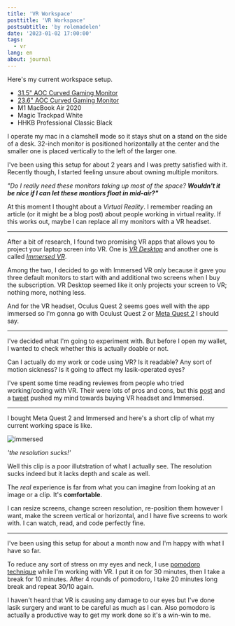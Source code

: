 ```yaml
---
title: 'VR Workspace'
posttitle: 'VR Workspace'
postsubtitle: 'by rolemadelen'
date: '2023-01-02 17:00:00'
tags:
  - vr
lang: en
about: journal
---
```


Here's my current workspace setup.

- [31.5" AOC Curved Gaming Monitor](https://www.amazon.co.jp/-/en/gp/product/B07KSNSFLB/ref=ppx_yo_dt_b_search_asin_title?ie=UTF8&psc=1)
- [23.6" AOC Curved Gaming Monitor](https://www.amazon.co.jp/-/en/gp/product/B07KSDKWCC/ref=ppx_yo_dt_b_search_asin_title?ie=UTF8&psc=1)
- M1 MacBook Air 2020
- Magic Trackpad White
- HHKB Professional Classic Black

I operate my mac in a clamshell mode so it stays shut on a stand on the side of a desk. 32-inch monitor is positioned horizontally at the center and the smaller one is placed vertically to the left of the larger one.

I've been using this setup for about 2 years and I was pretty satisfied with it. Recently though, I started feeling unsure about owning multiple monitors.

_"Do I really need these monitors taking up most of the space? **Wouldn't it be nice if I can let these montiors float in mid-air?"**_

At this moment I thought about a _Virtual Reality_. I remember reading an article (or it might be a blog post) about people working in virtual reality. If this works out, maybe I can replace all my monitors with a VR headset.

---

After a bit of research, I found two promising VR apps that allows you to project your laptop screen into VR. One is [_VR Desktop_](https://www.vrdesktop.net/) and another one is called [_Immersed VR_](https://immersed.com/).

Among the two, I decided to go with Immersed VR only because it gave you three default monitors to start with and additional two screens when I buy the subscription. VR Desktop seemed like it only projects your screen to VR; nothing more, nothing less.

And for the VR headset, Oculus Quest 2 seems goes well with the app immersed so I'm gonna go with Oculust Quest 2 or [Meta Quest 2](https://www.meta.com/jp/en/quest/products/quest-2/) I should say.

---

I've decided what I'm going to experiment with. But before I open my wallet, I wanted to check whether this is actually doable or not.

Can I actually do my work or code using VR? Is it readable? Any sort of motion sickness? Is it going to affect my lasik-operated eyes?

I've spent some time reading reviewes from people who tried working/coding with VR. Their were lots of pros and cons, but this [post](https://medium.com/immersedteam/working-from-orbit-39bf95a6d385) and a [tweet](https://twitter.com/hmartapp/status/1444891624538996740?s=20) pushed my mind towards buying VR headset and Immersed.

---

I bought Meta Quest 2 and Immersed and here's a short clip of what my current working space is like.

![immersed](/images/posts/note/vr/immersed.gif)

_'the resolution sucks!'_

Well this clip is a poor illutstration of what I actually see. The resolution sucks indeed but it lacks depth and scale as well.

The _real_ experience is far from what you can imagine from looking at an image or a clip. It's **comfortable**.

I can resize screens, change screen resolution, re-position them however I want, make the screen vertical or horizontal, and I have five screens to work with. I can watch, read, and code perfectly fine.

---

I've been using this setup for about a month now and I'm happy with what I have so far.

To reduce any sort of stress on my eyes and neck, I use [pomodoro technique](https://todoist.com/productivity-methods/pomodoro-technique) while I'm working with VR. I put it on for 30 minutes, then I take a break for 10 minutes. After 4 rounds of pomodoro, I take 20 minutes long break and repeat 30/10 again.

I haven't heard that VR is causing any damage to our eyes but I've done lasik surgery and want to be careful as much as I can. Also pomodoro is actually a productive way to get my work done so it's a win-win to me.
